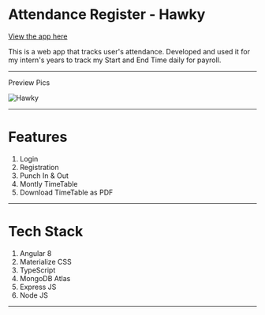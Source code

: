 # Attendance Register - Hawky

[View the app here](https://hawky.herokuapp.com/)

This is a web app that tracks user's attendance. Developed and used it for my intern's years to track my Start and End Time daily for payroll.
___

Preview Pics

![Hawky](https://images.ctfassets.net/d8xmlp2haryb/5felk7YcPwFU7WbJ7Z1tED/2c57632a6b6b7deb7b168995443a77e0/hawky.gif?h=250)

___

# Features

1. Login
2. Registration
3. Punch In & Out
4. Montly TimeTable
5. Download TimeTable as PDF
___

# Tech Stack

1. Angular 8
2. Materialize CSS
3. TypeScript
4. MongoDB Atlas
5. Express JS
6. Node JS
___



